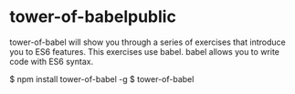 
# tower-of-babelpublic


tower-of-babel will show you through a series of exercises that introduce you to ES6 features. This exercises use babel. babel allows you to write code with ES6 syntax.


$ npm install tower-of-babel -g
$ tower-of-babel
